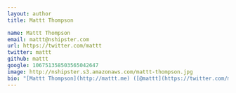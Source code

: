 ```yaml
---
layout: author
title: Mattt Thompson

name: Mattt Thompson
email: mattt@nshipster.com
url: https://twitter.com/mattt
twitter: mattt
github: mattt
google: 106751358503565042647
image: http://nshipster.s3.amazonaws.com/mattt-thompson.jpg
bio: "[Mattt Thompson](http://mattt.me) ([@mattt](https://twitter.com/mattt)) is the creator & maintainer of [AFNetworking](https://github.com/afnetworking/afnetworking) and other popular [open-source projects](https://github.com/mattt?tab=repositories), including [Postgres.app](http://postgresapp.com), [ASCIIwwdc](http://asciiwwdc.com) and [Nomad](http://nomad-cli.com)."
---
```

